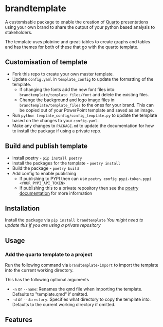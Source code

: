 # brandtemplate

A customisable package to enable the creation of [Quarto](https://quarto.org/) presentations using your own brand to share the output of your python based analysis to stakeholders. 

The template uses plotnine and great-tables to create graphs and tables and has themes for both of these that go with the quarto template.

## Customisation of template

- Fork this repo to create your own master template.
- Update `config.yaml` in `template_config` to update the formatting of the template.
  - If changing the fonts add the new font files into `brandtemplate/template_files/font` and delete the existing files.
  - Change the background and logo image files in `brandtemplate/template_files` to the ones for your brand. This can be copied out of your PowerPoint template and saved as an image.
- Run `python template_config/config_template.py` to update the template based on the changes to your `config.yaml`.
- Make any changes to `PACKAGE.md` to update the documentation for how to install the package if using a private repo.


## Build and publish template

- Install poetry - `pip install poetry`
- Install the packages for the template - `poetry install`
- Build the package - `poetry build`
- Add config to enable publishing
  - If publishing to PYPI then can use `poetry config pypi-token.pypi <YOUR_PYPI_API_TOKEN>`
  - If publishing this to a private repository then see the [poetry documentation](https://python-poetry.org/docs/repositories/#publishing-to-a-private-repository) for more information

## Installation

Install the package via `pip install brandtemplate`
*You might need to update this if you are using a private repository*

## Usage

### Add the quarto template to a project

Run the following command via `brandtemplate-import` to import the template into the current working directory.

This has the following optional arguments 
- `-n` or `--name`: Renames the qmd file when importing the template. Defaults to "template.qmd" if omitted.
- `-d` or `--directory`: Specifies what directory to copy the template into. Defaults to the current working directory if omitted.

## Features